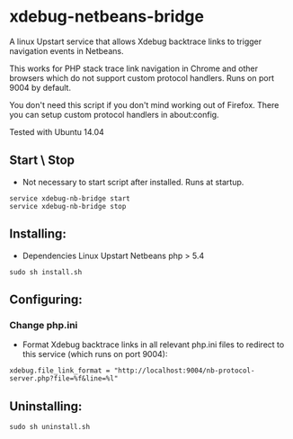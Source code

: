 xdebug-netbeans-bridge
======================

A linux Upstart service that allows Xdebug backtrace links to trigger navigation events in Netbeans. 

This works for PHP stack trace link navigation in Chrome and other browsers which do not support custom protocol handlers. Runs on port 9004 by default.

You don't need this script if you don't mind working
out of Firefox. There you can setup custom protocol handlers in about:config. 

Tested with Ubuntu 14.04


## Start \ Stop

- Not necessary to start script after installed. Runs at startup.

```
service xdebug-nb-bridge start
service xdebug-nb-bridge stop
```

## Installing: 

- Dependencies 
    Linux
    Upstart
    Netbeans
    php > 5.4

```
sudo sh install.sh
```

## Configuring: 

### Change php.ini

- Format Xdebug backtrace links in all relevant php.ini files to redirect to this service (which runs on port 9004): 

```
xdebug.file_link_format = "http://localhost:9004/nb-protocol-server.php?file=%f&line=%l"
```

## Uninstalling: 

```
sudo sh uninstall.sh
```